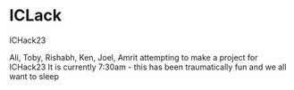 # ICLack
ICHack23 

Ali, Toby, Rishabh, Ken, Joel, Amrit attempting to make a project for ICHack23 
It is currently 7:30am - this has been traumatically fun and we all want to sleep 
